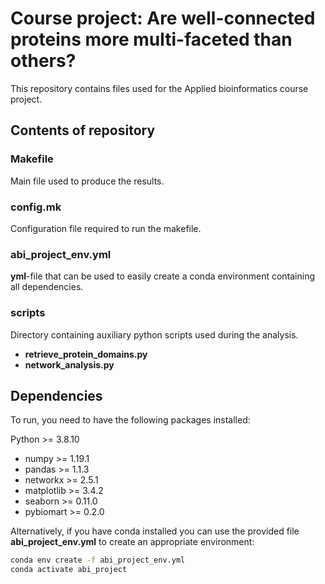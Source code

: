 # Course project: Are well-connected proteins more multi-faceted than others?

This repository contains files used for the Applied bioinformatics course project. 

## Contents of repository

### **Makefile**

Main file used to produce the results.


### **config.mk**

Configuration file required to run the makefile.

### **abi_project_env.yml**

**yml**-file that can be used to easily create a conda environment containing all dependencies.

### **scripts**

Directory containing auxiliary python scripts used during the analysis.

- **retrieve_protein_domains.py**
- **network_analysis.py**

## Dependencies

To run, you need to have the following packages installed:

Python >= 3.8.10
- numpy >= 1.19.1
- pandas >= 1.1.3
- networkx >= 2.5.1
- matplotlib >= 3.4.2
- seaborn >= 0.11.0
- pybiomart >= 0.2.0

Alternatively, if you have conda installed you can use the provided file **abi_project_env.yml** to create an appropriate environment:

```bash
conda env create -f abi_project_env.yml
conda activate abi_project
```

